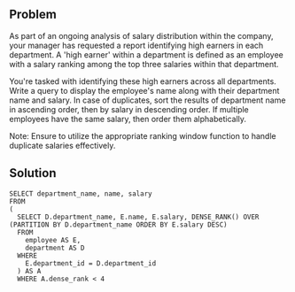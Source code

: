 ## Problem

As part of an ongoing analysis of salary distribution within the company, your manager has requested a report identifying high earners in each department. 
A 'high earner' within a department is defined as an employee with a salary ranking among the top three salaries within that department.

You're tasked with identifying these high earners across all departments. Write a query to display the employee's name along with their department name and salary. 
In case of duplicates, sort the results of department name in ascending order, then by salary in descending order. If multiple employees have the same salary, then order them alphabetically.

Note: Ensure to utilize the appropriate ranking window function to handle duplicate salaries effectively.

## Solution
```
SELECT department_name, name, salary
FROM
(
  SELECT D.department_name, E.name, E.salary, DENSE_RANK() OVER (PARTITION BY D.department_name ORDER BY E.salary DESC)
  FROM 
    employee AS E,
    department AS D
  WHERE
    E.department_id = D.department_id
  ) AS A
  WHERE A.dense_rank < 4
```
